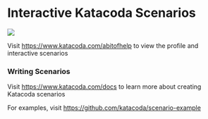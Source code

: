 # Interactive Katacoda Scenarios

[![](http://shields.katacoda.com/katacoda/abitofhelp/count.svg)](https://www.katacoda.com/abitofhelp "Get your profile on Katacoda.com")

Visit https://www.katacoda.com/abitofhelp to view the profile and interactive scenarios

### Writing Scenarios
Visit https://www.katacoda.com/docs to learn more about creating Katacoda scenarios

For examples, visit https://github.com/katacoda/scenario-example
